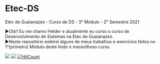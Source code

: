 # Etec-DS
Etec de Guaianazes - Curso de DS - 3° Módulo - 2° Semestre 2021

  ►Olá!! Eu me chamo Helder e atualmente eu curso o curso de Desenvolvimento de Sistemas na Etec de Guaianazes.                                  
  ►Neste repositório exibirei alguns de meus trabalhos e exercícios feitos no 1°(primeiro) Módulo deste lindo e maravilhoso curso.                                     

[<img src = "https://img.shields.io/badge/facebook-%231877F2.svg?&style=for-the-badge&logo=facebook&logoColor=white">](https://www.facebook.com/OAnciao)
[<img src="https://img.shields.io/badge/linkedin-%230077B5.svg?&style=for-the-badge&logo=linkedin&logoColor=white" />](https://www.linkedin.com/in/helder-alvarenga/)
[![HitCount](http://hits.dwyl.com/Uken49/Etec-DS.svg)](http://hits.dwyl.com/Uken49/Etec-DS)
